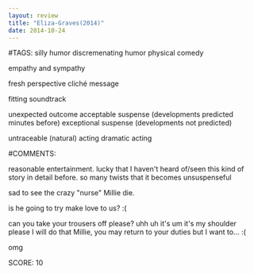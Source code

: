 ```yaml
---
layout: review
title: "Eliza-Graves(2014)"
date: 2014-10-24
---
```


#TAGS:
silly humor
discremenating humor
physical comedy

empathy and sympathy

fresh perspective
cliché message

fitting soundtrack

unexpected outcome
acceptable suspense (developments predicted minutes before)
exceptional suspense (developments not predicted)

untraceable (natural) acting
dramatic acting

#COMMENTS:

reasonable entertainment. lucky that I haven't heard of/seen this kind of story in detail before. so many twists that it becomes unsuspenseful

sad to see the crazy "nurse" Millie die. 

is he going to try make love to us? :(

can you take your trousers off please?
	uhh uh it's um it's my shoulder
please
		I will do that Millie, you may return to your duties
but I want to... :(

omg





SCORE:
10
